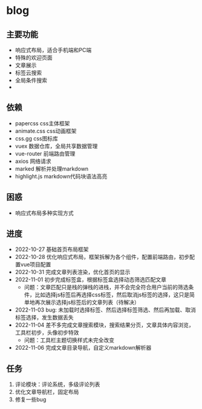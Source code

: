 # blog

## 主要功能
- 响应式布局，适合手机端和PC端
- 特殊的欢迎页面
- 文章展示
- 标签云搜索
- 全局条件搜索
- 

## 依赖
- papercss css主体框架
- animate.css css动画框架
- css.gg css图标库
- vuex 数据仓库，全局共享数据管理
- vue-router 前端路由管理
- axios 网络请求
- marked 解析并处理markdown
- highlight.js markdown代码块语法高亮

## 困惑
- 响应式布局多种实现方式

## 进度
- 2022-10-27 基础首页布局框架
- 2022-10-28 优化响应式布局，框架拆解为各个组件，配置前端路由，初步配置vue项目配置
- 2022-10-31 完成文章列表渲染，优化首页的显示
- 2022-11-01 初步完成标签盒，根据标签盒选择动态筛选匹配文章
    - 问题：文章匹配只是栈的弹栈的进栈，并不会完全符合用户当前的筛选条件，比如选择js标签后再选择css标签，然后取消js标签的选择，这只是简单地再次展示选择js标签后的文章列表（待解决）
- 2022-11-03 bug: 未加载时选择标签、然后选择标签筛选、然后再加载、取消标签选择，发生数据丢失
- 2022-11-04 差不多完成文章搜索模块，搜索结果分页，文章具体内容浏览，工具栏初步，头像初步特效
    - 问题：工具栏主题切换样式未完全改变
- 2022-11-06 完成文章目录导航，自定义markdown解析器

## 任务
1. 评论模块：评论系统，多级评论列表
2. 优化文章导航栏，固定布局
3. 修复一些bug